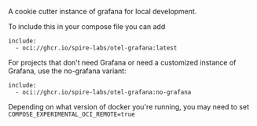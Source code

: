A cookie cutter instance of grafana for local development.

To include this in your compose file you can add

```
include:
  - oci://ghcr.io/spire-labs/otel-grafana:latest
```

For projects that don't need Grafana or need a customized instance of Grafana, use the no-grafana variant:

```
include:
  - oci://ghcr.io/spire-labs/otel-grafana:no-grafana
```

Depending on what version of docker you're running, you may need to set `COMPOSE_EXPERIMENTAL_OCI_REMOTE=true` 
